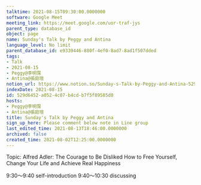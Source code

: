 ```yaml
---
talktime: 2021-08-15T09:30:00.0000000
software: Google Meet
meeting_link: https://meet.google.com/uor-traf-jys
parent_type: database_id
object: page
name: Sunday's Talk by Peggy and Antina
language_level: No limit
parent_database_id: e9339446-880f-4ef0-8ad7-8ad1f507dded
tags:
- Talk
- 2021-08-15
- Peggy@李明霈
- Antina@張庭瑄
notion_url: https://www.notion.so/Sunday-s-Talk-by-Peggy-and-Antina-529d6452a0524c07b4cdb7f5f89585d0
indexDate: 2021-08-15
id: 529d6452-a052-4c07-b4cd-b7f5f89585d0
hosts:
- Peggy@李明霈
- Antina@張庭瑄
title: Sunday's Talk by Peggy and Antina
sign_up_here: Please comment below note in Line group
last_edited_time: 2021-08-13T18:46:00.0000000
archived: false
created_time: 2021-08-02T12:25:00.0000000
---
```


Topic: Alfred Adler: The Courage to Be Disliked
How to Free Yourself, Change Your Life and Achieve Real Happiness

9:30～9:40 self-introduction
9:40～10:30 discussing


